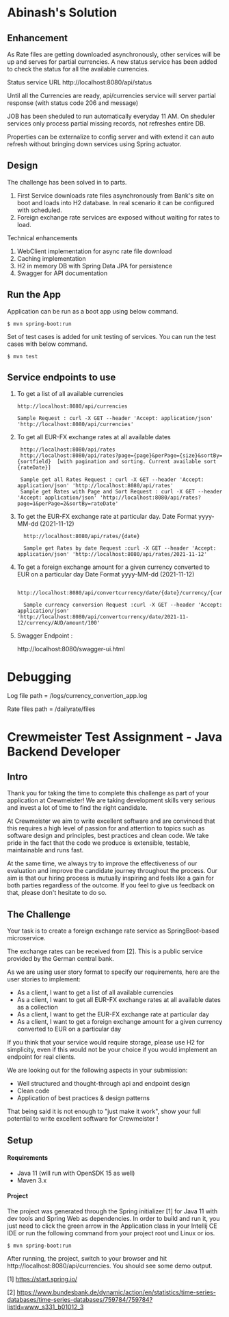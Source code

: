 # Abinash's Solution

## Enhancement

As Rate files are getting downloaded asynchronously, other services will be up and serves for partial currencies.
A new status service has been added to check the status for all the available currencies.

Status service URL
http://localhost:8080/api/status

Until all the Currencies are ready, api/currencies service will server partial response (with status code 206 and message)

JOB has been sheduled to run automatically everyday 11 AM.
On sheduler services only process partial missing records, not refreshes entire DB.

Properties can be externalize to config server and with extend it can auto refresh without bringing down services using Spring actuator.



## Design
The challenge has been solved in to parts.
  1. First Service downloads rate files asynchronously from Bank's site on boot and loads into H2 database. In real scenario it can be configured with scheduled.
  2. Foreign exchange rate services are exposed without waiting for rates to load.

Technical enhancements
  1. WebClient implementation for async rate file download
  2. Caching implementation
  3. H2 in memory DB with Spring Data JPA for persistence
  4. Swagger for API documentation
  
## Run the App
 
Application can be run as a boot app using below command.

````shell script
$ mvn spring-boot:run
````
Set of test cases is added for unit testing of services.
You can run the test cases with below command.

````shell script
$ mvn test
````

## Service endpoints to use
 		

1)	To get a list of all available currencies
		
		http://localhost:8080/api/currencies  
		
		Sample Request : curl -X GET --header 'Accept: application/json' 'http://localhost:8080/api/currencies'	  
		 
	
2)   To get all EUR-FX exchange rates at all available dates
		
		
		
		  http://localhost:8080/api/rates
		  http://localhost:8080/api/rates?page={page}&perPage={size}&sortBy={sortfield}  [with pagination and sorting. Current available sort {rateDate}]
		
		  Sample get all Rates Request : curl -X GET --header 'Accept: application/json' 'http://localhost:8080/api/rates'	
		  Sample get Rates with Page and Sort Request : curl -X GET --header 'Accept: application/json' 'http://localhost:8080/api/rates?page=1&perPage=2&sortBy=rateDate'
		 
		 
		 
		
3)	To get the EUR-FX exchange rate at particular day. 
	Date Format yyyy-MM-dd (2021-11-12)
		
		  http://localhost:8080/api/rates/{date}  
		
		  Sample get Rates by date Request :curl -X GET --header 'Accept: application/json' 'http://localhost:8080/api/rates/2021-11-12'
		
		
	
4)	To get a foreign exchange amount for a given currency converted to EUR on a particular day
	Date Format yyyy-MM-dd (2021-11-12)
		
		  http://localhost:8080/api/convertcurrency/date/{date}/currency/{currencycode}/amount/{amount}
		
		  Sample currency conversion Request :curl -X GET --header 'Accept: application/json' 'http://localhost:8080/api/convertcurrency/date/2021-11-12/currency/AUD/amount/100'
		
	
5)	Swagger Endpoint :
		 
	 http://localhost:8080/swagger-ui.html
 

 
 

# Debugging

 
 Log file path = /logs/currency_convertion_app.log
 
 Rate files path = /dailyrate/files
 
 
 
 
 
# Crewmeister Test Assignment - Java Backend Developer

## Intro
Thank you for taking the time to complete this challenge as part of your application at Crewmeister!
We are taking development skills very serious and invest a lot of time to find the right candidate. 

At Crewmeister we aim to write excellent software and are convinced that this requires a high level of passion for and 
attention to topics such as software design and principles, best practices and clean code. We take pride in the fact
that the code we produce is extensible, testable, maintainable and runs fast.  

At the same time, we always try to improve the effectiveness of our evaluation and improve the candidate journey
throughout the process. Our aim is that our hiring process is mutually inspiring and feels like a gain for
both parties regardless of the outcome. If you feel to give us feedback on that, please don't hesitate to do so. 

## The Challenge

Your task is to create a foreign exchange rate service as SpringBoot-based microservice. 

The exchange rates can be received from [2]. This is a public service provided by the German central bank.

As we are using user story format to specify our requirements, here are the user stories to implement:

- As a client, I want to get a list of all available currencies
- As a client, I want to get all EUR-FX exchange rates at all available dates as a collection
- As a client, I want to get the EUR-FX exchange rate at particular day
- As a client, I want to get a foreign exchange amount for a given currency converted to EUR on a particular day

If you think that your service would require storage, please use H2 for simplicity, even if this would not be your choice if 
you would implement an endpoint for real clients. 

We are looking out for the following aspects in your submission:
- Well structured and thought-through api and endpoint design 
- Clean code
- Application of best practices & design patterns


That being said it is not enough to "just make it work", show your full potential to write excellent software
 for Crewmeister ! 
 
## Setup
#### Requirements
- Java 11 (will run with OpenSDK 15 as well)
- Maven 3.x

#### Project
The project was generated through the Spring initializer [1] for Java
 11 with dev tools and Spring Web as dependencies. In order to build and 
 run it, you just need to click the green arrow in the Application class in your Intellij 
 CE IDE or run the following command from your project root und Linux or ios. 

````shell script
$ mvn spring-boot:run
````

After running, the project, switch to your browser and hit http://localhost:8080/api/currencies. You should see some 
demo output. 


[1] https://start.spring.io/

[2] https://www.bundesbank.de/dynamic/action/en/statistics/time-series-databases/time-series-databases/759784/759784?listId=www_s331_b01012_3
